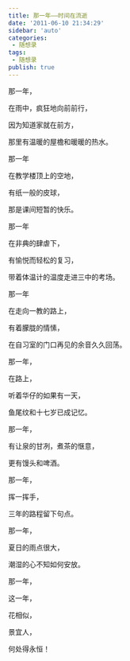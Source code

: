 ```yaml
---
title: 那一年——时间在流逝      
date: '2011-06-10 21:34:29'
sidebar: 'auto'
categories:
 - 随想录
tags:
 - 随想录
publish: true
---
```


那一年，


在雨中，疯狂地向前前行，


因为知道家就在前方，


那里有温暖的屋檐和暖暖的热水。


那一年


在教学楼顶上的空地，


有纸一般的皮球，


那是课间短暂的快乐。


那一年


在非典的肆虐下，


有愉悦而轻松的复习，


带着体温计的温度走进三中的考场。


那一年


在走向一教的路上，


有着朦胧的情愫，


在自习室的门口再见的余音久久回荡。


那一年，


在路上，


听着华仔的如果有一天，


鱼尾纹和十七岁已成记忆。


那一年，


有让泉的甘冽，煮茶的惬意，


更有馒头和啤酒。


那一年，


挥一挥手，


三年的路程留下句点。


那一年，


夏日的雨点很大，


潮湿的心不知如何安放。


那一年，


这一年，


花相似，


景宜人，


何处得永恒！
